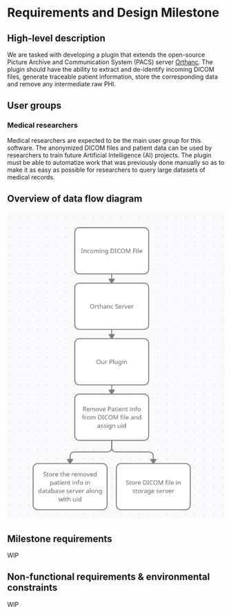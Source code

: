 # Requirements and Design Milestone

## High-level description

We are tasked with developing a plugin that extends the open-source Picture Archive and Communication System (PACS) server [Orthanc](https://www.orthanc-server.com/). The plugin should have the ability to extract and de-identify incoming DICOM files, generate traceable patient information, store the corresponding data and remove any intermediate raw PHI.

## User groups

### Medical researchers

Medical researchers are expected to be the main user group for this software. The anonymized DICOM files and patient data can be used by researchers to train future Artificial Intelligence (AI) projects. The plugin must be able to automatize work that was previously done manually so as to make it as easy as possible for researchers to query large datasets of medical records.

## Overview of data flow diagram

![](assets/DFD.png)

## Milestone requirements 

WIP

## Non-functional requirements & environmental constraints

WIP
